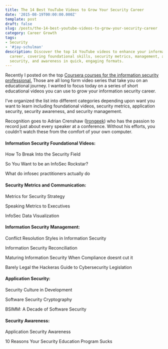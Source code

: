 ```yaml
---
title: The 14 Best YouTube Videos to Grow Your Security Career
date: '2015-08-19T00:00:00.000Z'
template: post
draft: false
slug: /posts/the-14-best-youtube-videos-to-grow-your-security-career
category: Career Growth
tags:
- Security
- '#jay-schulman'
description: Discover the top 14 YouTube videos to enhance your information security
  career, covering foundational skills, security metrics, management, application
  security, and awareness in quick, engaging formats.
---
```

Recently I posted on the top [Coursera courses for the information security professional.](https://www.jayschulman.com/the-ultimate-coursera-guide-for-the-infosec-professional/) Those are all long form video series that take you on an educational journey. I wanted to focus today on a series of short educational videos you can use to grow your information security career.

I’ve organized the list into different categories depending upon want you want to learn including foundational videos, security metrics, application security, security awareness, and security management.

Recognition goes to Adrian Crenshaw ([Irongeek](http://www.irongeek.com)) who has the passion to record just about every speaker at a conference. Without his efforts, you couldn’t watch these from the comfort of your own computer.

#### Information Security Foundational Videos:

How To Break Into the Security Field

So You Want to be an InfoSec Rockstar?

What do infosec practitioners actually do

#### Security Metrics and Communication:

Metrics for Security Strategy

Speaking Metrics to Executives

InfoSec Data Visualization

#### Information Security Management:

Conflict Resolution Styles in Information Security

Information Security Reconciliation

Maturing Information Security When Compliance doesnt cut it

Barely Legal the Hackeras Guide to Cybersecurity Legislation

#### Application Security:

Security Culture in Development

Software Security Cryptography

BSIMM: A Decade of Software Security

#### Security Awareness:

Application Security Awareness

10 Reasons Your Security Education Program Sucks